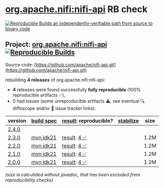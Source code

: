 [org.apache.nifi:nifi-api](https://central.sonatype.com/artifact/org.apache.nifi/nifi-api/versions) RB check
=======

[![Reproducible Builds](https://reproducible-builds.org/images/logos/rb.svg) an independently-verifiable path from source to binary code](https://reproducible-builds.org/)

## Project: [org.apache.nifi:nifi-api](https://central.sonatype.com/artifact/org.apache.nifi/nifi-api/versions) [![Reproducible Builds](https://img.shields.io/endpoint?url=https://raw.githubusercontent.com/jvm-repo-rebuild/reproducible-central/master/content/org/apache/nifi/nifi-api/badge.json)](https://github.com/jvm-repo-rebuild/reproducible-central/blob/master/content/org/apache/nifi/nifi-api/README.md)

Source code: [https://github.com/apache/nifi-api.git](https://github.com/apache/nifi-api.git)

rebuilding **4 releases** of org.apache.nifi:nifi-api:
- **4** releases were found successfully **fully reproducible** (100% reproducible artifacts :white_check_mark:),
- 0 had issues (some unreproducible artifacts :warning:, see eventual :mag: diffoscope and/or :memo: issue tracker links):

| version | [build spec](/BUILDSPEC.md) | [result](https://reproducible-builds.org/docs/jvm/): reproducible? | [stabilize](https://github.com/google/oss-rebuild/blob/main/cmd/stabilize/README.md) | size |
| -- | --------- | ------ | ------ | -- |
| [2.4.0](https://central.sonatype.com/artifact/org.apache.nifi/nifi-api/2.4.0/pom) | | | |
| [2.3.0](https://central.sonatype.com/artifact/org.apache.nifi/nifi-api/2.3.0/pom) | [mvn jdk21](nifi-api-2.3.0.buildspec) | [result](nifi-api-2.3.0.buildinfo): [4 :white_check_mark: ](nifi-api-2.3.0.buildcompare) | | 1.2M |
| [2.2.0](https://central.sonatype.com/artifact/org.apache.nifi/nifi-api/2.2.0/pom) | [mvn jdk21](nifi-api-2.2.0.buildspec) | [result](nifi-api-2.2.0.buildinfo): [4 :white_check_mark: ](nifi-api-2.2.0.buildcompare) | | 1.2M |
| [2.1.0](https://central.sonatype.com/artifact/org.apache.nifi/nifi-api/2.1.0/pom) | [mvn jdk21](nifi-api-2.1.0.buildspec) | [result](nifi-api-2.1.0.buildinfo): [4 :white_check_mark: ](nifi-api-2.1.0.buildcompare) | | 1.2M |
| [2.0.0](https://central.sonatype.com/artifact/org.apache.nifi/nifi-api/2.0.0/pom) | [mvn jdk21](nifi-api-2.0.0.buildspec) | [result](nifi-api-2.0.0.buildinfo): [4 :white_check_mark: ](nifi-api-2.0.0.buildcompare) | | 1.2M |

<i>(size is calculated without javadoc, that has been excluded from reproducibility checks)</i>
